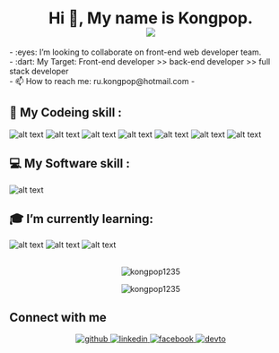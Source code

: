 <h1 align='center'> Hi 👋, My name is Kongpop.
  <br>
   <a href="#"><img src="https://visitor-badge.glitch.me/badge?page_id=kongpop1235"></a>
</h1>
- :eyes: I’m looking to collaborate on front-end web developer team.<br>
- :dart: My Target: Front-end developer >> back-end developer >> full stack developer <br>
- 📫 How to reach me: ru.kongpop@hotmail.com
- <p align='center'>
</p>


## :floppy_disk: My Codeing skill :<br>
![alt text](https://i.ibb.co/1vXQ8DF/html5.png "HTML icon")
![alt text](https://i.ibb.co/FbgKSwy/CSS3.png "CSS icon")
![alt text](https://i.ibb.co/wCvwx3T/javascript.png "JavaScript icon")
![alt text](https://i.ibb.co/KmZz2BB/bootstrap.png "Bootstrap icon")
![alt text](https://i.ibb.co/W21swKD/Vue-js.png "Vue.js icon")
![alt text](https://i.ibb.co/nD1ykWH/React.png "React icon")
![alt text](https://i.ibb.co/nDkZw0b/jQuery.png "jQuery icon")
<br>
## :computer: My Software skill :<br>
![alt text](https://i.ibb.co/qrc97s7/Illustrator.png "Illustartor icon")
<br>
## :mortar_board: I’m currently learning: <br>
![alt text](https://i.ibb.co/PW6JWY7/Adobe-XD.png "AdobeXD icon")
![alt text](https://i.ibb.co/pxmqjct/sass.png "sass icon")
![alt text](https://i.ibb.co/jM3tJqr/php.png "PHP icon")
<br>
<br>
<div align="center">
  <p><img align="center" src="https://github-readme-stats.vercel.app/api/top-langs?username=kongpop1235&show_icons=true&theme=gruvbox&locale=en&layout=compact" alt="kongpop1235" /></p>
</div>
<div align="center">
  <p><img align="center" src="https://github-readme-stats.vercel.app/api?username=kongpop1235&show_icons=true&theme=gruvbox" alt="kongpop1235" /></p>
</div>

## Connect with me  
<div align="center">
  <a href="https://github.com/Pudis-Slypless" target="_blank">
    <img src=https://img.shields.io/badge/github-%2324292e.svg?&style=for-the-badge&logo=github&logoColor=white alt=github style="margin-bottom: 5px;" />
  </a>
  <a href="https://linkedin.com/in/saming-p" target="_blank">
    <img src=https://img.shields.io/badge/linkedin-%231E77B5.svg?&style=for-the-badge&logo=linkedin&logoColor=white alt=linkedin style="margin-bottom: 5px;" />
  </a>
   <a href="https://www.facebook.com/Saming.Pudis" target="_blank">
    <img src=https://img.shields.io/badge/facebook-%232E87FB.svg?&style=for-the-badge&logo=facebook&logoColor=white alt=facebook style="margin-bottom: 5px;" />
  </a>
  <a href="https://dev.to/slyplesspudis" target="_blank">
    <img src=https://img.shields.io/badge/dev.to-%2308090A.svg?&style=for-the-badge&logo=dev.to&logoColor=white alt=devto style="margin-bottom: 5px;" />
  </a>  
</div> 

<!--
<br>
<hr>
:video_game: My Steame : 
<a href="https://steamcommunity.com/id/Chicken8e88/">Chicken8e88</a>
<br>
:headphones: My Favorite Music :
<a href="https://open.spotify.com/track/41MWlQgZ30zXjOUoyjot60?si=ojp6QGFSTTyzSr7JoLVKAg">:musical_note:Not Alone:musical_note:</a>
-->



<!--
**kongpop1235/kongpop1235** is a ✨ _special_ ✨ repository because its `README.md` (this file) appears on your GitHub profile.

Here are some ideas to get you started:

- 🔭 I’m currently working on ...
- 🌱 I’m currently learning ...
- 👯 I’m looking to collaborate on ...
- 🤔 I’m looking for help with ...
- 💬 Ask me about ...
- 📫 How to reach me: ...
- 😄 Pronouns: ...
- ⚡ Fun fact: ...
-->
